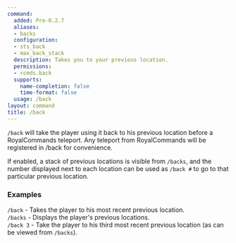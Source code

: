 ```yaml
---
command:
  added: Pre-0.2.7
  aliases:
  - backs
  configuration:
  - sts_back
  - max_back_stack
  description: Takes you to your previous location.
  permissions:
  - rcmds.back
  supports:
    name-completion: false
    time-format: false
  usage: /back
layout: command
title: /back
---
```


```/back``` will take the player using it back to his previous location before a RoyalCommands teleport. Any teleport
from RoyalCommands will be registered in /back for convenience.

If enabled, a stack of previous locations is visible from ```/backs```, and the number displayed next to each location
can be used as ```/back #``` to go to that particular previous location.

### Examples 

```/back``` - Takes the player to his most recent previous location.  
```/backs``` - Displays the player's previous locations.  
```/back 3``` - Take the player to his third most recent previous location (as can be viewed from ```/backs```).

